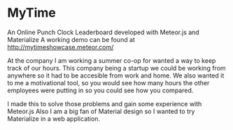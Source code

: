 # MyTime
An Online Punch Clock Leaderboard developed with Meteor.js and Materialize
A working demo can be found at http://mytimeshowcase.meteor.com/

At the company I am working a summer co-op for wanted a way to keep track of our hours.
This company being a startup we could be working from anywhere so it had to be accesible from work and home.
We also wanted it to me a motivational tool, so you would see how many hours the other employees were putting in so you could see how you compared.

I made this to solve those problems and gain some experience with Meteor.js
Also I am a big fan of Material design so I wanted to try Materialize in a web application.
